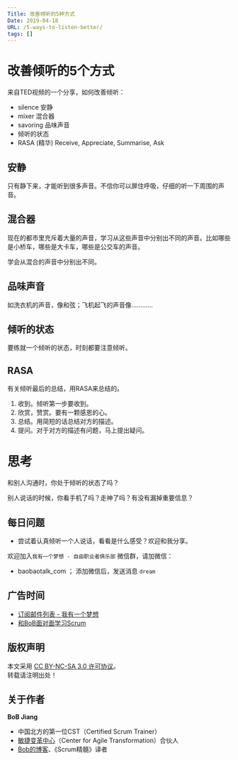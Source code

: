```yaml
---
Title: 改善倾听的5种方式
Date: 2019-04-18
URL: /5-ways-to-listen-better/ 
tags: []
---
```


# 改善倾听的5个方式

来自TED视频的一个分享，如何改善倾听：

- silence 安静
- mixer 混合器
- savoring 品味声音
- 倾听的状态
- RASA (精华) Receive, Appreciate, Summarise, Ask

## 安静
只有静下来，才能听到很多声音。不信你可以屏住呼吸，仔细的听一下周围的声音。

## 混合器
现在的都市里充斥着大量的声音，学习从这些声音中分别出不同的声音。比如哪些是小桥车，哪些是大卡车，哪些是公交车的声音。

学会从混合的声音中分别出不同。

## 品味声音
如洗衣机的声音，像和弦；飞机起飞的声音像…………

## 倾听的状态
要练就一个倾听的状态，时刻都要注意倾听。

## RASA
有关倾听最后的总结，用RASA来总结的。

1. 收到。倾听第一步要收到。
2. 欣赏，赞赏。要有一颗感恩的心。
3. 总结。用简短的话总结对方的描述。
4. 提问。对于对方的描述有问题，马上提出疑问。

# 思考
和别人沟通时，你处于倾听的状态了吗？

别人说话的时候，你看手机了吗？走神了吗？有没有漏掉重要信息？

## 每日问题
- 尝试着认真倾听一个人说话，看看是什么感受？欢迎和我分享。

欢迎加入`我有一个梦想 - 自由职业者俱乐部` 微信群，请加微信：

- baobaotalk_com  ； 添加微信后，发送消息 `dream`

## 广告时间

- [订阅邮件列表 - 我有一个梦想](https://tinyletter.com/bobjiang)
- [和BoB面对面学习Scrum](https://yihuode.io/brands/33) 

## 版权声明

本文采用 [CC BY-NC-SA 3.0 许可协议](https://creativecommons.org/licenses/by-nc-sa/3.0/deed.zh)。  
转载请注明出处！

## 关于作者

**BoB Jiang**

- 中国北方的第一位CST（Certified Scrum Trainer）  
- [敏捷变革中心](https://www.c4at.cn/)（Center for Agile Transformation）合伙人  
- [Bob的博客](http://www.bobjiang.com)、《Scrum精髓》译者
